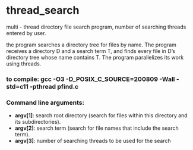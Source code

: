 # thread_search
multi - thread directory file search program, number of searching threads entered by user.

the program searches a directory tree for files by name. 
The program receives a directory D and a search term T, and finds every file in D’s directory tree whose name contains T. The program parallelizes its work using threads.

### to compile: gcc -O3 -D_POSIX_C_SOURCE=200809 -Wall -std=c11 -pthread pfind.c

###  Command line arguments:
  - **argv[1]**: search root directory (search for files within this directory and its subdirectories).
  - **argv[2]**: search term (search for file names that include the search term).
  - **argv[3]**: number of searching threads to be used for the search
